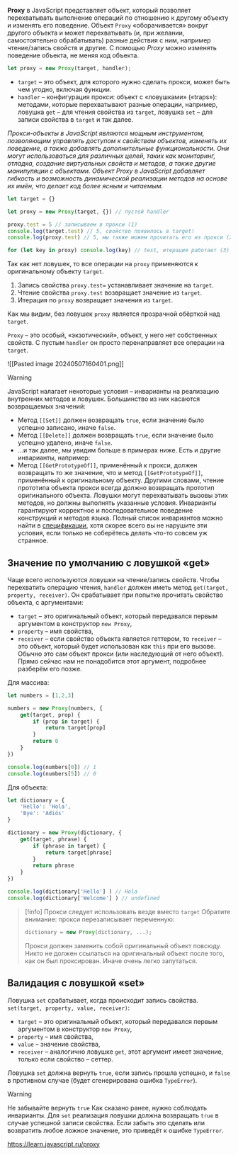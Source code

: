 **Proxy** в JavaScript представляет объект, который позволяет перехватывать выполнение операций по отношению к другому объекту и изменять его поведение. Объект `Proxy` «оборачивается» вокруг другого объекта и может перехватывать (и, при желании, самостоятельно обрабатывать) разные действия с ним, например чтение/запись свойств и другие. С помощью _Proxy_  можно изменять поведение объекта, не меняя код объекта.

```javascript
let proxy = new Proxy(target, handler);
```

- `target` – это объект, для которого нужно сделать прокси, может быть чем угодно, включая функции.
- `handler` – конфигурация прокси: объект с «ловушками» («traps»): методами, которые перехватывают разные операции, например, ловушка `get` – для чтения свойства из `target`, ловушка `set` – для записи свойства в `target` и так далее.

_Прокси-объекты в JavaScript являются мощным инструментом, позволяющим управлять доступом к свойствам объектов, изменять их поведение, а также добавлять дополнительные функциональности. Они могут использоваться для различных целей, таких как мониторинг, отладка, создание виртуальных свойств и методов, а также другие манипуляции с объектами. Объект Proxy в JavaScript добавляет гибкость и возможность динамической реализации методов на основе их имён, что делает код более ясным и читаемым._

```js
let target = {}

let proxy = new Proxy(target, {}) // пустой handler

proxy.test = 5 // записываем в прокси (1)
console.log(target.test) // 5, свойство появилось в target!
console.log(proxy.test) // 5, мы также можем прочитать его из прокси (2)

for (let key in proxy) console.log(key) // test, итерация работает (3)
```

Так как нет ловушек, то все операции на `proxy` применяются к оригинальному объекту `target`.

1. Запись свойства `proxy.test=` устанавливает значение на `target`.
2. Чтение свойства `proxy.test` возвращает значение из `target`.
3. Итерация по `proxy` возвращает значения из `target`.

Как мы видим, без ловушек `proxy` является прозрачной обёрткой над `target`.

`Proxy` – это особый, «экзотический», объект, у него нет собственных свойств. С пустым `handler` он просто перенаправляет все операции на `target`.


![[Pasted image 20240507160401.png]]

>[!warning]
>JavaScript налагает некоторые условия – инварианты на реализацию внутренних методов и ловушек.
Большинство из них касаются возвращаемых значений:
>- Метод `[[Set]]` должен возвращать `true`, если значение было успешно записано, иначе `false`.
>- Метод `[[Delete]]` должен возвращать `true`, если значение было успешно удалено, иначе `false`.
>- …и так далее, мы увидим больше в примерах ниже.
Есть и другие инварианты, например:
>- Метод `[[GetPrototypeOf]]`, применённый к прокси, должен возвращать то же значение, что и метод `[[GetPrototypeOf]]`, применённый к оригинальному объекту. Другими словами, чтение прототипа объекта прокси всегда должно возвращать прототип оригинального объекта.
>Ловушки могут перехватывать вызовы этих методов, но должны выполнять указанные условия.
Инварианты гарантируют корректное и последовательное поведение конструкций и методов языка. Полный список инвариантов можно найти в [спецификации](https://tc39.es/ecma262/#sec-proxy-object-internal-methods-and-internal-slots), хотя скорее всего вы не нарушите эти условия, если только не соберётесь делать что-то совсем уж странное.
## Значение по умолчанию с ловушкой «get»

Чаще всего используются ловушки на чтение/запись свойств.
Чтобы перехватить операцию чтения, `handler` должен иметь метод `get(target, property, receiver)`.
Он срабатывает при попытке прочитать свойство объекта, с аргументами:
- `target` – это оригинальный объект, который передавался первым аргументом в конструктор `new Proxy`,
- `property` – имя свойства,
- `receiver` – если свойство объекта является геттером, то `receiver` – это объект, который будет использован как `this` при его вызове. Обычно это сам объект прокси (или наследующий от него объект). Прямо сейчас нам не понадобится этот аргумент, подробнее разберём его позже.

Для массива:
```js
let numbers = [1,2,3]

numbers = new Proxy(numbers, {
    get(target, prop) {
        if (prop in target) {
            return target[prop]
        }
        return 0
    }
})

console.log(numbers[0]) // 1
console.log(numbers[5]) // 0
```

Для объекта:
```js
let dictionary = {
    'Hello': 'Hola',
    'Bye': 'Adiós'
}

dictionary = new Proxy(dictionary, {
    get(target, phrase) {
        if (phrase in target) {
            return target[phrase]
        }
        return phrase
    }
})

console.log(dictionary['Hello'] ) // Hola
console.log(dictionary['Welcome'] ) // undefined
```

>[!info]
Прокси следует использовать везде вместо `target`
Обратите внимание: прокси перезаписывает переменную:
>```javascript
>dictionary = new Proxy(dictionary, ...);
>```
>Прокси должен заменить собой оригинальный объект повсюду. Никто не должен ссылаться на оригинальный объект после того, как он был проксирован. Иначе очень легко запутаться.

## Валидация с ловушкой «set»

Ловушка `set` срабатывает, когда происходит запись свойства.
`set(target, property, value, receiver)`:
- `target` – это оригинальный объект, который передавался первым аргументом в конструктор `new Proxy`,
- `property` – имя свойства,
- `value` – значение свойства,
- `receiver` – аналогично ловушке `get`, этот аргумент имеет значение, только если свойство – сеттер.

Ловушка `set` должна вернуть `true`, если запись прошла успешно, и `false` в противном случае (будет сгенерирована ошибка `TypeError`).

>[!warning]
>Не забывайте вернуть `true`
Как сказано ранее, нужно соблюдать инварианты.
Для `set` реализация ловушки должна возвращать `true` в случае успешной записи свойства.
Если забыть это сделать или возвратить любое ложное значение, это приведёт к ошибке `TypeError`.

https://learn.javascript.ru/proxy
